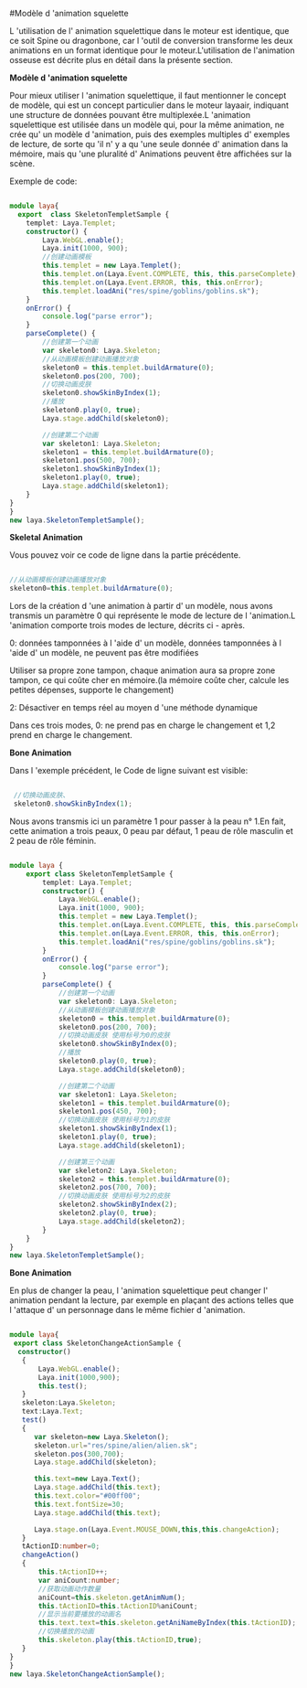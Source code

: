 #Modèle d 'animation squelette

L 'utilisation de l' animation squelettique dans le moteur est identique, que ce soit Spine ou dragonbone, car l 'outil de conversion transforme les deux animations en un format identique pour le moteur.L'utilisation de l'animation osseuse est décrite plus en détail dans la présente section.

**Modèle d 'animation squelette**

Pour mieux utiliser l 'animation squelettique, il faut mentionner le concept de modèle, qui est un concept particulier dans le moteur layaair, indiquant une structure de données pouvant être multiplexée.L 'animation squelettique est utilisée dans un modèle qui, pour la même animation, ne crée qu' un modèle d 'animation, puis des exemples multiples d' exemples de lecture, de sorte qu 'il n' y a qu 'une seule donnée d' animation dans la mémoire, mais qu 'une pluralité d' Animations peuvent être affichées sur la scène.

Exemple de code:


```typescript

module laya{
  export  class SkeletonTempletSample {
    templet: Laya.Templet;
    constructor() {
        Laya.WebGL.enable();
        Laya.init(1000, 900);
        //创建动画模板
        this.templet = new Laya.Templet();
        this.templet.on(Laya.Event.COMPLETE, this, this.parseComplete);
        this.templet.on(Laya.Event.ERROR, this, this.onError);
        this.templet.loadAni("res/spine/goblins/goblins.sk");
    }
    onError() {
        console.log("parse error");
    }
    parseComplete() {
        //创建第一个动画
        var skeleton0: Laya.Skeleton;
        //从动画模板创建动画播放对象
        skeleton0 = this.templet.buildArmature(0);
        skeleton0.pos(200, 700);
        //切换动画皮肤
        skeleton0.showSkinByIndex(1);
        //播放
        skeleton0.play(0, true);
        Laya.stage.addChild(skeleton0);

        //创建第二个动画
        var skeleton1: Laya.Skeleton;
        skeleton1 = this.templet.buildArmature(0);
        skeleton1.pos(500, 700);
        skeleton1.showSkinByIndex(1);
        skeleton1.play(0, true);
        Laya.stage.addChild(skeleton1);    
    }
}
}
new laya.SkeletonTempletSample();
```


**Skeletal Animation**

Vous pouvez voir ce code de ligne dans la partie précédente.


```typescript

//从动画模板创建动画播放对象
skeleton0=this.templet.buildArmature(0);
```


Lors de la création d 'une animation à partir d' un modèle, nous avons transmis un paramètre 0 qui représente le mode de lecture de l 'animation.L 'animation comporte trois modes de lecture, décrits ci - après.

0: données tamponnées à l 'aide d' un modèle, données tamponnées à l 'aide d' un modèle, ne peuvent pas être modifiées

Utiliser sa propre zone tampon, chaque animation aura sa propre zone tampon, ce qui coûte cher en mémoire.(la mémoire coûte cher, calcule les petites dépenses, supporte le changement)

2: Désactiver en temps réel au moyen d 'une méthode dynamique

Dans ces trois modes, 0: ne prend pas en charge le changement et 1,2 prend en charge le changement.

**Bone Animation**

Dans l 'exemple précédent, le Code de ligne suivant est visible:


```typescript

 //切换动画皮肤、
 skeleton0.showSkinByIndex(1);
```


Nous avons transmis ici un paramètre 1 pour passer à la peau n° 1.En fait, cette animation a trois peaux, 0 peau par défaut, 1 peau de rôle masculin et 2 peau de rôle féminin.


```typescript

module laya {
    export class SkeletonTempletSample {
        templet: Laya.Templet;
        constructor() {
            Laya.WebGL.enable();
            Laya.init(1000, 900);
            this.templet = new Laya.Templet();
            this.templet.on(Laya.Event.COMPLETE, this, this.parseComplete);
            this.templet.on(Laya.Event.ERROR, this, this.onError);
            this.templet.loadAni("res/spine/goblins/goblins.sk");
        }
        onError() {
            console.log("parse error");
        }
        parseComplete() {
            //创建第一个动画
            var skeleton0: Laya.Skeleton;
            //从动画模板创建动画播放对象
            skeleton0 = this.templet.buildArmature(0);
            skeleton0.pos(200, 700);
            //切换动画皮肤 使用标号为0的皮肤
            skeleton0.showSkinByIndex(0);
            //播放
            skeleton0.play(0, true);
            Laya.stage.addChild(skeleton0);

            //创建第二个动画
            var skeleton1: Laya.Skeleton;
            skeleton1 = this.templet.buildArmature(0);
            skeleton1.pos(450, 700);
            //切换动画皮肤 使用标号为1的皮肤
            skeleton1.showSkinByIndex(1);
            skeleton1.play(0, true);
            Laya.stage.addChild(skeleton1);

            //创建第三个动画
            var skeleton2: Laya.Skeleton;
            skeleton2 = this.templet.buildArmature(0);
            skeleton2.pos(700, 700);
            //切换动画皮肤 使用标号为2的皮肤
            skeleton2.showSkinByIndex(2);
            skeleton2.play(0, true);
            Laya.stage.addChild(skeleton2);
        }
    }
}
new laya.SkeletonTempletSample();
```


**Bone Animation**

En plus de changer la peau, l 'animation squelettique peut changer l' animation pendant la lecture, par exemple en plaçant des actions telles que l 'attaque d' un personnage dans le même fichier d 'animation.


```typescript

module laya{
 export class SkeletonChangeActionSample {
  constructor()
   {
       Laya.WebGL.enable();
       Laya.init(1000,900);
       this.test();
   }
   skeleton:Laya.Skeleton;
   text:Laya.Text;
   test()
   {
      var skeleton=new Laya.Skeleton();
      skeleton.url="res/spine/alien/alien.sk";
      skeleton.pos(300,700);
      Laya.stage.addChild(skeleton);

      this.text=new Laya.Text();
      Laya.stage.addChild(this.text);
      this.text.color="#00ff00";
      this.text.fontSize=30;
      Laya.stage.addChild(this.text);

      Laya.stage.on(Laya.Event.MOUSE_DOWN,this,this.changeAction);
   }
   tActionID:number=0;
   changeAction()
   {
       this.tActionID++;
       var aniCount:number;
       //获取动画动作数量
       aniCount=this.skeleton.getAnimNum();
       this.tActionID=this.tActionID%aniCount;
       //显示当前要播放的动画名
       this.text.text=this.skeleton.getAniNameByIndex(this.tActionID);
       //切换播放的动画
       this.skeleton.play(this.tActionID,true);
   }
}
}
new laya.SkeletonChangeActionSample();
```


